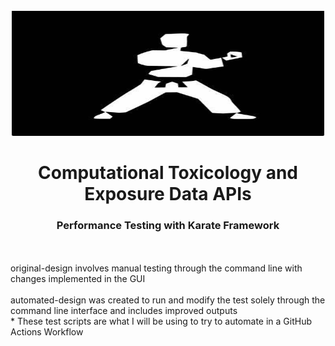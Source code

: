 <!-- PROJECT LOGO -->
<br />
<div align="center">
  <a href="https://github.com/USEPA/ccte-api-karate/tree/main/images">
    <img src="images/karate.jpg" alt="Logo" width="500" height="200">
  </a>
  
<h1 align="center">Computational Toxicology and Exposure Data APIs</h1>
<h3 align="center">Performance Testing with Karate Framework</h3>
</div>
<br><br>  
original-design involves manual testing through the command line with changes implemented in the GUI
<br><br>
automated-design was created to run and modify the test solely through the command line interface and includes improved outputs<br>
* These test scripts are what I will be using to try to automate in a GitHub Actions Workflow
